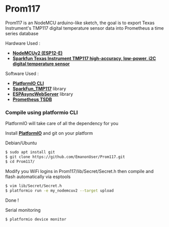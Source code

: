 # Prom117

Prom117 is an NodeMCU arduino-like sketch, the goal is to export Texas Instrument's TMP117 digital temperature sensor data into Prometheus a time series database

Hardware Used :

  - [**NodeMCUv2 (ESP12-E)**]
  - [**Sparkfun Texas Instrument TMP117 high-accuracy, low-power, i2C digital temperature sensor**]

Software Used :
    
  - [**PlatformIO CLI**]
  - [**SparkFun_TMP117**] library
  - [**ESPAsyncWebServer**] library
  - [**Prometheus TSDB**]
  

### Compile using platformio CLI
PlatformIO will take care of all the dependency for you

Install [**PlatformIO**] and git on your platform

Debian/Ubuntu
```sh
$ sudo apt install git 
$ git clone https://github.com/EmanonUser/Prom117.git
$ cd Prom117/
```


Modify you WiFi logins in Prom117/lib/Secret/Secret.h then compile and flash automatically via esptools

```sh
$ vim lib/Secret/Secret.h
$ platformio run -e my_nodemcuv2 --target upload
```
Done !

Serial monitoring
```sh
$ platformio device monitor
```

[**NodeMCUv2 (ESP12-E)**]: <https://www.nodemcu.com/index_en.html>
[**Sparkfun Texas Instrument TMP117 high-accuracy, low-power, i2C digital temperature sensor**]:<https://www.sparkfun.com/products/15805>

[**PlatformIO CLI**]: <https://platformio.org/>
[**PlatformIO**]: <https://docs.platformio.org/en/latest/core/installation.html>
[**SparkFun_TMP117**]: <https://github.com/sparkfun/SparkFun_TMP117_Arduino_Library>
[**ESPAsyncWebServer**]: <https://github.com/me-no-dev/ESPAsyncWebServer>
[**Prometheus TSDB**]: <https://prometheus.io/>
